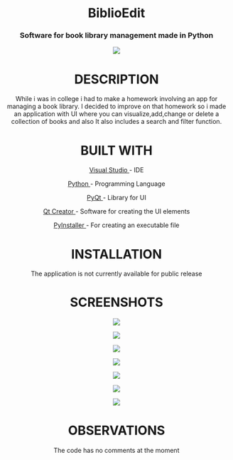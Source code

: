 <h1 align="center">BiblioEdit</h1>

<h3 align="center"> Software for book library management made in Python</h3>
<p align="center">
  <img  src="https://i.imgur.com/jcyPfx8.png">
</p>
<h1 align="center">DESCRIPTION</h1>
<p align="center">While i was in college i had to make a homework involving an app for managing a book library. I decided to improve on that homework so i made an application with UI where you can visualize,add,change or delete a collection of books and also It also includes a search and filter function.</p>
<h1 align="center">BUILT WITH</h1>
 <p align="center">  <a href="https://www.visualstudio.com/vs/">Visual Studio </a>- IDE</p>
 <p align="center" >  <a href="https://www.python.org/">Python </a>- Programming Language</p>
 <p align="center"> <a href="https://riverbankcomputing.com/software/pyqt/intro">PyQt </a>- Library for UI</p>
   <p align="center"> <a href="https://www.qt.io/qt-features-libraries-apis-tools-and-ide/">Qt Creator </a>- Software for creating the UI elements</p>
  <p align="center"><a href="http://www.pyinstaller.org/">PyInstaller </a>- For creating an executable file</p>



<h1 align="center">INSTALLATION</h1>
<p align="center">The application is not currently available for public release</p>
<h1 align="center">SCREENSHOTS</h1>
<p align="center"><img src="https://i.imgur.com/m0wekhK.png" align="center"></p>
<p align="center"><img src="https://i.imgur.com/fj1klPJ.png" align="center"></p>
<p align="center"><img src="https://i.imgur.com/KefTiop.png" align="center"></p>
<p align="center"><img src="https://i.imgur.com/8nLyQ7Q.png" align="center"></p>
<p align="center"><img src="https://i.imgur.com/uAGFzHh.png" align="center"></p>
<p align="center"><img src="https://i.imgur.com/IFyDCdI.png" align="center"></p>
<p align="center"><img src="https://i.imgur.com/2mC3kLu.png" align="center"></p>


<h1 align="center">OBSERVATIONS</h1>
<p align="center">The code has no comments at the moment</p>






